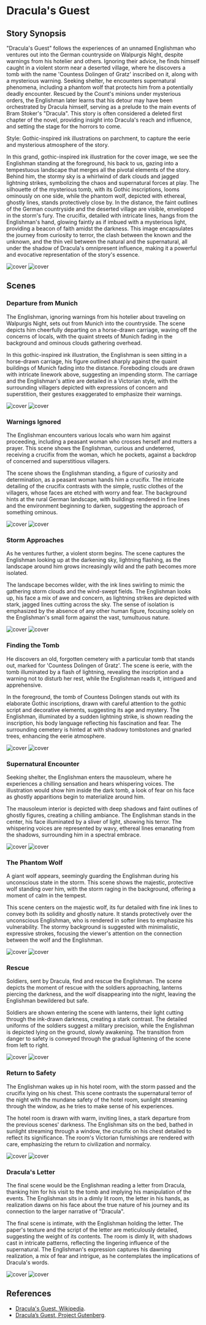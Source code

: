 # Dracula's Guest

## Story Synopsis

"Dracula's Guest" follows the experiences of an unnamed Englishman who ventures out into the German countryside on Walpurgis Night, despite warnings from his hotelier and others. Ignoring their advice, he finds himself caught in a violent storm near a deserted village, where he discovers a tomb with the name 'Countess Dolingen of Gratz' inscribed on it, along with a mysterious warning. Seeking shelter, he encounters supernatural phenomena, including a phantom wolf that protects him from a potentially deadly encounter. Rescued by the Count's minions under mysterious orders, the Englishman later learns that his detour may have been orchestrated by Dracula himself, serving as a prelude to the main events of Bram Stoker's "Dracula". This story is often considered a deleted first chapter of the novel, providing insight into Dracula's reach and influence, and setting the stage for the horrors to come.

Style: Gothic-inspired ink illustrations on parchment, to capture the eerie and mysterious atmosphere of the story.

In this grand, gothic-inspired ink illustration for the cover image, we see the Englishman standing at the foreground, his back to us, gazing into a tempestuous landscape that merges all the pivotal elements of the story. Behind him, the stormy sky is a whirlwind of dark clouds and jagged lightning strikes, symbolizing the chaos and supernatural forces at play. The silhouette of the mysterious tomb, with its Gothic inscriptions, looms ominously on one side, while the phantom wolf, depicted with ethereal, ghostly lines, stands protectively close by. In the distance, the faint outlines of the German countryside and the deserted village are visible, enveloped in the storm's fury. The crucifix, detailed with intricate lines, hangs from the Englishman's hand, glowing faintly as if imbued with a mysterious light, providing a beacon of faith amidst the darkness. This image encapsulates the journey from curiosity to terror, the clash between the known and the unknown, and the thin veil between the natural and the supernatural, all under the shadow of Dracula's omnipresent influence, making it a powerful and evocative representation of the story's essence.

![cover](cover1.webp)
![cover](cover2.webp)

## Scenes

### Departure from Munich

The Englishman, ignoring warnings from his hotelier about traveling on Walpurgis Night, sets out from Munich into the countryside. The scene depicts him cheerfully departing on a horse-drawn carriage, waving off the concerns of locals, with the quaint streets of Munich fading in the background and ominous clouds gathering overhead.

In this gothic-inspired ink illustration, the Englishman is seen sitting in a horse-drawn carriage, his figure outlined sharply against the quaint buildings of Munich fading into the distance. Foreboding clouds are drawn with intricate linework above, suggesting an impending storm. The carriage and the Englishman's attire are detailed in a Victorian style, with the surrounding villagers depicted with expressions of concern and superstition, their gestures exaggerated to emphasize their warnings.

![cover](scene1a.webp)
![cover](scene1b.webp)

### Warnings Ignored

The Englishman encounters various locals who warn him against proceeding, including a peasant woman who crosses herself and mutters a prayer. This scene shows the Englishman, curious and undeterred, receiving a crucifix from the woman, which he pockets, against a backdrop of concerned and superstitious villagers.

The scene shows the Englishman standing, a figure of curiosity and determination, as a peasant woman hands him a crucifix. The intricate detailing of the crucifix contrasts with the simple, rustic clothes of the villagers, whose faces are etched with worry and fear. The background hints at the rural German landscape, with buildings rendered in fine lines and the environment beginning to darken, suggesting the approach of something ominous.

![cover](scene2a.webp)
![cover](scene2b.webp)

### Storm Approaches

As he ventures further, a violent storm begins. The scene captures the Englishman looking up at the darkening sky, lightning flashing, as the landscape around him grows increasingly wild and the path becomes more isolated.

The landscape becomes wilder, with the ink lines swirling to mimic the gathering storm clouds and the wind-swept fields. The Englishman looks up, his face a mix of awe and concern, as lightning strikes are depicted with stark, jagged lines cutting across the sky. The sense of isolation is emphasized by the absence of any other human figure, focusing solely on the Englishman's small form against the vast, tumultuous nature.

![cover](scene3a.webp)
![cover](scene3b.webp)

### Finding the Tomb

He discovers an old, forgotten cemetery with a particular tomb that stands out, marked for 'Countess Dolingen of Gratz'. The scene is eerie, with the tomb illuminated by a flash of lightning, revealing the inscription and a warning not to disturb her rest, while the Englishman reads it, intrigued and apprehensive.

In the foreground, the tomb of Countess Dolingen stands out with its elaborate Gothic inscriptions, drawn with careful attention to the gothic script and decorative elements, suggesting its age and mystery. The Englishman, illuminated by a sudden lightning strike, is shown reading the inscription, his body language reflecting his fascination and fear. The surrounding cemetery is hinted at with shadowy tombstones and gnarled trees, enhancing the eerie atmosphere.

![cover](scene4a.webp)
![cover](scene4b.webp)

### Supernatural Encounter

Seeking shelter, the Englishman enters the mausoleum, where he experiences a chilling sensation and hears whispering voices. The illustration would show him inside the dark tomb, a look of fear on his face as ghostly apparitions begin to materialize around him.

The mausoleum interior is depicted with deep shadows and faint outlines of ghostly figures, creating a chilling ambiance. The Englishman stands in the center, his face illuminated by a sliver of light, showing his terror. The whispering voices are represented by wavy, ethereal lines emanating from the shadows, surrounding him in a spectral embrace.

![cover](scene5a.webp)
![cover](scene5b.webp)

### The Phantom Wolf

A giant wolf appears, seemingly guarding the Englishman during his unconscious state in the storm. This scene shows the majestic, protective wolf standing over him, with the storm raging in the background, offering a moment of calm in the tempest.

This scene centers on the majestic wolf, its fur detailed with fine ink lines to convey both its solidity and ghostly nature. It stands protectively over the unconscious Englishman, who is rendered in softer lines to emphasize his vulnerability. The stormy background is suggested with minimalistic, expressive strokes, focusing the viewer's attention on the connection between the wolf and the Englishman.

![cover](scene6a.webp)
![cover](scene6b.webp)

### Rescue

Soldiers, sent by Dracula, find and rescue the Englishman. The scene depicts the moment of rescue with the soldiers approaching, lanterns piercing the darkness, and the wolf disappearing into the night, leaving the Englishman bewildered but safe.

Soldiers are shown entering the scene with lanterns, their light cutting through the ink-drawn darkness, creating a stark contrast. The detailed uniforms of the soldiers suggest a military precision, while the Englishman is depicted lying on the ground, slowly awakening. The transition from danger to safety is conveyed through the gradual lightening of the scene from left to right.

![cover](scene7a.webp)
![cover](scene7b.webp)

### Return to Safety

The Englishman wakes up in his hotel room, with the storm passed and the crucifix lying on his chest. This scene contrasts the supernatural terror of the night with the mundane safety of the hotel room, sunlight streaming through the window, as he tries to make sense of his experiences.

The hotel room is drawn with warm, inviting lines, a stark departure from the previous scenes' darkness. The Englishman sits on the bed, bathed in sunlight streaming through a window, the crucifix on his chest detailed to reflect its significance. The room's Victorian furnishings are rendered with care, emphasizing the return to civilization and normalcy.

![cover](scene8a.webp)
![cover](scene8b.webp)

### Dracula's Letter

The final scene would be the Englishman reading a letter from Dracula, thanking him for his visit to the tomb and implying his manipulation of the events. The Englishman sits in a dimly lit room, the letter in his hands, as realization dawns on his face about the true nature of his journey and its connection to the larger narrative of "Dracula".

The final scene is intimate, with the Englishman holding the letter. The paper's texture and the script of the letter are meticulously detailed, suggesting the weight of its contents. The room is dimly lit, with shadows cast in intricate patterns, reflecting the lingering influence of the supernatural. The Englishman's expression captures his dawning realization, a mix of fear and intrigue, as he contemplates the implications of Dracula's words.

![cover](scene9a.webp)
![cover](scene9b.webp)

## References

* [Dracula's Guest, Wikipedia](https://en.wikipedia.org/wiki/Dracula%27s_Guest).
* [Dracula’s Guest, Project Gutenberg](https://www.gutenberg.org/ebooks/10150).

